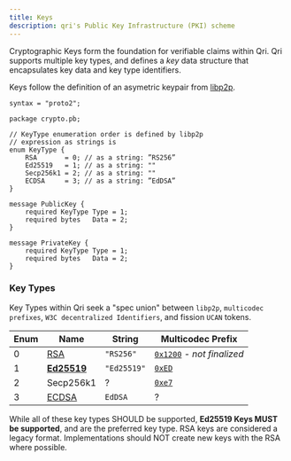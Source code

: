 ```yaml
---
title: Keys
description: qri's Public Key Infrastructure (PKI) scheme
---
```


Cryptographic Keys form the foundation for verifiable claims within Qri. Qri supports multiple key types, and defines a _key_ data structure that encapsulates key data and key type identifiers.

Keys follow the definition of an asymetric keypair from [libp2p](https://github.com/libp2p/go-libp2p-core/blob/master/crypto/pb/crypto.proto).

```protobuf:title=Key
syntax = "proto2";

package crypto.pb;

// KeyType enumeration order is defined by libp2p
// expression as strings is 
enum KeyType {
	RSA       = 0; // as a string: ”RS256”
	Ed25519   = 1; // as a string: ""
	Secp256k1 = 2; // as a string: ""
	ECDSA     = 3; // as a string: ”EdDSA”
}

message PublicKey {
	required KeyType Type = 1;
	required bytes   Data = 2;
}

message PrivateKey {
	required KeyType Type = 1;
	required bytes   Data = 2;
}
```

### Key Types

Key Types within Qri seek a "spec union" between `libp2p`, `multicodec prefixes`, `W3C decentralized Identifiers`, and fission `UCAN` tokens.

| Enum | Name      | String      | Multicodec Prefix | 
| ---- | --------- | ----------- | -------------------- |
|  0   | [RSA](https://simple.wikipedia.org/wiki/RSA_algorithm) | `"RS256"` | [`0x1200`](https://github.com/multiformats/multicodec/pull/195#issuecomment-691422576) _- not finalized_|
|  1   | **[Ed25519](https://en.wikipedia.org/wiki/EdDSA#Ed25519)**   | `"Ed25519"` | [`0xED`](https://github.com/multiformats/multicodec/blob/master/table.csv#L85) |
|  2   | Secp256k1 | ?           | [`0xe7`](https://github.com/multiformats/multicodec/blob/master/table.csv#L81) |
|  3   | [ECDSA](https://en.wikipedia.org/wiki/EdDSA)     | `EdDSA`     | ? |

While all of these key types SHOULD be supported, **Ed25519 Keys MUST be supported**, and are the preferred key type. RSA keys are considered a legacy format. Implementations should NOT create new keys with the RSA where possible.

